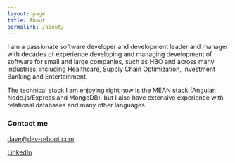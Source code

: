 ```yaml
---
layout: page
title: About
permalink: /about/
---
```


I am a passionate software developer and development leader and manager with decades of experience developing and managing development of software for small and large companies, such as HBO and across many industries, including Healthcare, Supply Chain Optimization, Investment Banking and Entertainment.  

The technical stack I am enjoying right now is the MEAN stack (Angular, Node.js/Express and MongoDB), but I also have extensive experience with relational databases and many other languages.  


### Contact me

[dave@dev-reboot.com](mailto:dave@dev-reboot.com)

[LinkedIn](https://www.linkedin.com/in/davidstaudenmaier)
